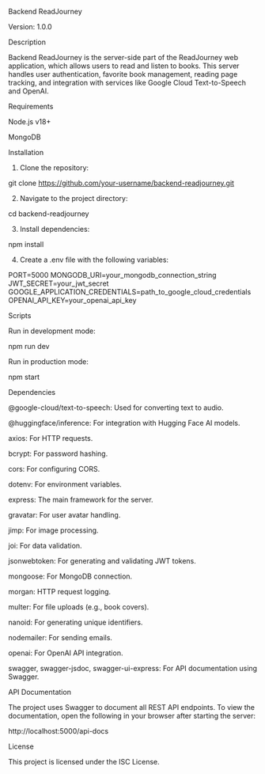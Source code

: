

Backend ReadJourney

Version: 1.0.0

Description

Backend ReadJourney is the server-side part of the ReadJourney web application, which allows users to read and listen to books. This server handles user authentication, favorite book management, reading page tracking, and integration with services like Google Cloud Text-to-Speech and OpenAI.

Requirements

Node.js v18+

MongoDB


Installation

1. Clone the repository:

git clone https://github.com/your-username/backend-readjourney.git


2. Navigate to the project directory:

cd backend-readjourney


3. Install dependencies:

npm install


4. Create a .env file with the following variables:

PORT=5000
MONGODB_URI=your_mongodb_connection_string
JWT_SECRET=your_jwt_secret
GOOGLE_APPLICATION_CREDENTIALS=path_to_google_cloud_credentials
OPENAI_API_KEY=your_openai_api_key



Scripts

Run in development mode:

npm run dev

Run in production mode:

npm start


Dependencies

@google-cloud/text-to-speech: Used for converting text to audio.

@huggingface/inference: For integration with Hugging Face AI models.

axios: For HTTP requests.

bcrypt: For password hashing.

cors: For configuring CORS.

dotenv: For environment variables.

express: The main framework for the server.

gravatar: For user avatar handling.

jimp: For image processing.

joi: For data validation.

jsonwebtoken: For generating and validating JWT tokens.

mongoose: For MongoDB connection.

morgan: HTTP request logging.

multer: For file uploads (e.g., book covers).

nanoid: For generating unique identifiers.

nodemailer: For sending emails.

openai: For OpenAI API integration.

swagger, swagger-jsdoc, swagger-ui-express: For API documentation using Swagger.


API Documentation

The project uses Swagger to document all REST API endpoints. To view the documentation, open the following in your browser after starting the server:

http://localhost:5000/api-docs

License

This project is licensed under the ISC License.
